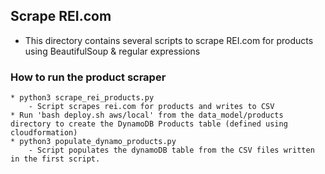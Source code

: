 ## Scrape REI.com ##

* This directory contains several scripts to scrape REI.com for products using BeautifulSoup & regular expressions

### How to run the product scraper ###
    * python3 scrape_rei_products.py
        - Script scrapes rei.com for products and writes to CSV
    * Run 'bash deploy.sh aws/local' from the data_model/products directory to create the DynamoDB Products table (defined using cloudformation)
    * python3 populate_dynamo_products.py
        - Script populates the dynamoDB table from the CSV files written in the first script.



